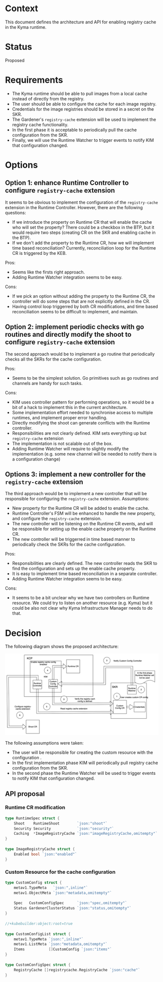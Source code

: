 # Context
This document defines the architecture and API for enabling registry cache in the Kyma runtime. 

# Status
Proposed

# Requirements

- The Kyma runtime should be able to pull images from a local cache instead of directly from the registry.
- The user should be able to configure the cache for each image registry.
- Credentials for the image registries should be stored in a secret on the SKR. 
- The Gardener's `registry-cache` extension will be used to implement the registry cache functionality.
- In the first phase it is acceptable to periodically pull the cache configuration from the SKR.
- Finally, we will use the Runtime Watcher to trigger events to notify KIM that configuration changed.

# Options

## Option 1: enhance Runtime Controller to configure `registry-cache` extension

It seems to be obvious to implement the configuration of the `registry-cache` extension in the Runtime Controller. However, there are the following questions:
- If we introduce the property on Runtime CR that will enable the cache who will set the property? There could be a checkbox in the BTP, but it would require two steps (creating CR on the SKR and enabling cache in the BTP).
- If we don't add the property to the Runtime CR, how we will implement time based reconciliation? Currently, reconciliation loop for the Runtime CR is triggered by the KEB.

Pros:
- Seems like the firsts right approach.
- Adding Runtime Watcher integration seems to be easy.

Cons:
- If we pick an option without adding the property to the Runtime CR, the controller will do some steps that are not explicitly defined in the CR.
- Having control loop triggerred by both CR modifications, and time based reconciliation seems to be difficult to implement, and maintain.

## Option 2: implement periodic checks with go routines and directly modify the shoot to configure `registry-cache` extension

The second approach would be to implement a go routine that periodically checks all the SKRs for the cache configuration.

Pros:
- Seems to be the simplest solution. Go primitives such as go routines and channels are handy for such tasks.

Cons:
- KIM uses controller pattern for performing operations, so it would be a bit of a hack to implement this in the current architecture.
- Some implementation effort needed to synchronise access to multiple runtimes, and implement proper error handling.
- Directly modifying the shoot can generate conflicts with the Runtime controller.
- Responsibilities are not clearly defined. KIM sets everything up  but `registry-cache` extension
- The implementation is not scalable out of the box.
- Adding Runtime Watcher will require to slightly modify the implementation (e.g. some new channel will be needed to notify there is a configuration change)

## Options 3: implement a new controller for the `registry-cache` extension

The third approach would be to implement a new controller that will be responsible for configuring the `registry-cache` extension. 
Assumptions:
- New property for the Runtime CR will be added to enable the cache.
- Runtime Controller's FSM will be enhanced to handle the new property, and configure the `registry-cache` extension.
- The new controller will be listening on the Runtime CR events, and will be responsible for setting up the enable cache property on the Runtime CR.
- The new controller will be triggerred in time based manner to periodically check the SKRs for the cache configuration.

Pros:
- Responsibilities are clearly defined. The new controller reads the SKR to find the configuration and sets up the enable cache property.
- It is easy to implement time based reconciliation in a separate controller.
- Adding Runtime Watcher integration seems to be easy.

Cons:
- It seems to be a bit unclear why we have two controllers on Runtime resource. We could try to listen on another resource (e.g. Kyma) but it could be also not clear why Kyma Infrastructure Manager needs to do that.

# Decision

The following diagram shows the proposed architecture:

![](./assets/caching-in-kim.drawio.svg)

The following assumptions were taken:

- The user will be responsible for creating the custom resource with the configuration .
- In the first implementation phase KIM will periodically pull registry cache configuration from the SKR.
- In the second phase the Runtime Watcher will be used to trigger events to notify KIM that configuration changed.

## API proposal

### Runtime CR modification

```go
type RuntimeSpec struct {
	Shoot    RuntimeShoot        `json:"shoot"`
	Security Security            `json:"security"`
	Caching  *ImageRegistryCache `json:"imageRegistryCache,omitempty"`
}

type ImageRegistryCache struct {
	Enabled bool `json:"enabled"`
}
```

### Custom Resource for the cache configuration

```go
type CustomConfig struct {
	metav1.TypeMeta   `json:",inline"`
	metav1.ObjectMeta `json:"metadata,omitempty"`

	Spec   CustomConfigSpec      `json:"spec,omitempty"`
	Status GardenerClusterStatus `json:"status,omitempty"`
}

//+kubebuilder:object:root=true

type CustomConfigList struct {
	metav1.TypeMeta `json:",inline"`
	metav1.ListMeta `json:"metadata,omitempty"`
	Items           []CustomConfig `json:"items"`
}

type CustomConfigSpec struct {
	RegistryCache []registrycache.RegistryCache `json:"cache"`
}
```
